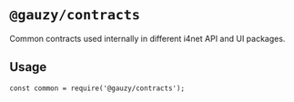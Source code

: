 # `@gauzy/contracts`

Common contracts used internally in different i4net API and UI packages.

## Usage

```
const common = require('@gauzy/contracts');

```
